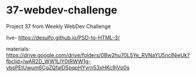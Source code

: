 # 37-webdev-challenge
Project 37 from Weekly WebDev Challenge

live- https://desulfo.github.io/PSD-to-HTML-3/


materials: https://drive.google.com/drive/folders/0Bw2hu70L5Ye_RVNaYU5nclNjeUk?fbclid=IwAR2D_WW1LIY0tRWW1g-vbsPEtUwum6CgZQfalD5pqpHYyrn53xHKc9jVp0s

